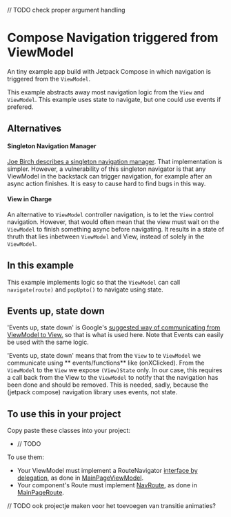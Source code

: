 // TODO check proper argument handling

# Compose Navigation triggered from ViewModel

An tiny example app build with Jetpack Compose in which navigation is triggered from the `ViewModel`.

This example abstracts away most navigation logic from the `View` and `ViewModel`. This example uses state to
navigate, but one could use events if prefered.

## Alternatives

#### Singleton Navigation Manager 
[Joe Birch describes a singleton navigation manager](https://medium.com/google-developer-experts/modular-navigation-with-jetpack-compose-fda9f6b2bef7). That implementation is simpler. However, a
   vulnerability of this singleton navigator is that any ViewModel in the backstack can trigger
   navigation, for example after an async action finishes. It is easy to cause hard to find bugs in this way.

#### View in Charge
An alternative to `ViewModel` controller navigation, is to let the `View` control
   navigation. However, that would often mean that the view must wait on the `ViewModel` to finish
   something async before navigating. It results in a state of thruth that lies inbetween `ViewModel` and View, instead of solely in
   the `ViewModel`.

## In this example

This example implements logic so that the `ViewModel` can call `navigate(route)` and `popUpto()` to
navigate using state.

## Events up, state down

'Events up, state down' is
Google's [suggested way of communicating from ViewModel to View.](https://developer.android.com/jetpack/guide/ui-layer#udf)
so that is what is used here. Note that Events can easily be used with the same logic.

'Events up, state down' means that from the `View` to te `ViewModel` we communicate using **
events/functions** like (onXClicked). From the `ViewModel` to the `View` we expose `(View)State`
only. In our case, this requires a call back from the View to the `ViewModel` to notify that the
navigation has been done and should be removed. This is needed, sadly, because the (jetpack compose)
navigation library uses events, not state.

## To use this in your project

Copy paste these classes into your project:

- // TODO

To use them:

- Your ViewModel must implement a
  RouteNavigator [interface by delegation](https://kotlinlang.org/docs/delegation.html), as done
  in [MainPageViewModel](./app/src/main/java/nl/frank/vmnc/ui/main/MainPageViewModel.kt).
- Your component's Route must
  implement [NavRoute](./app/src/main/java/nl/frank/vmnc/ui/nav/NavRoute.kt), as done
  in [MainPageRoute](./app/src/main/java/nl/frank/vmnc/ui/main/MainPage.kt).

// TODO ook projectje maken voor het toevoegen van transitie animaties?
